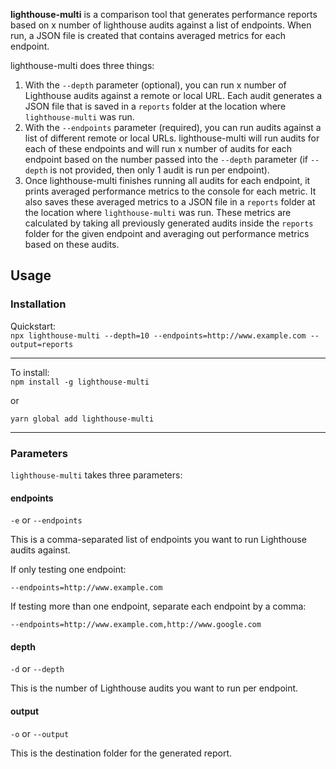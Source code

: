 **lighthouse-multi** is a comparison tool that generates performance reports based on x number of lighthouse audits against a list of endpoints. When run, a JSON file is created that contains averaged metrics for each endpoint.

lighthouse-multi does three things:
1. With the `--depth` parameter (optional), you can run x number of Lighthouse audits against a remote or local URL. Each audit generates a JSON file that is saved in a `reports` folder at the location where `lighthouse-multi` was run.
2. With the `--endpoints` parameter (required), you can run audits against a list of different remote or local URLs. lighthouse-multi will run audits for each of these endpoints and will run x number of audits for each endpoint based on the number passed into the `--depth` parameter (if `--depth` is not provided, then only 1 audit is run per endpoint).
3. Once lighthouse-multi finishes running all audits for each endpoint, it prints averaged performance metrics to the console for each metric. It also saves these averaged metrics to a JSON file in a `reports` folder at the location where `lighthouse-multi` was run. These metrics are calculated by taking all previously generated audits inside the `reports` folder for the given endpoint and averaging out performance metrics based on these audits.

## Usage

### Installation

Quickstart:<br />
`npx lighthouse-multi --depth=10 --endpoints=http://www.example.com --output=reports`

<hr />

To install:<br />
`npm install -g lighthouse-multi`

or

`yarn global add lighthouse-multi`

<hr />

### Parameters

`lighthouse-multi` takes three parameters:

#### endpoints

`-e` or `--endpoints`

This is a comma-separated list of endpoints you want to run Lighthouse audits against. 

If only testing one endpoint:

`--endpoints=http://www.example.com`

If testing more than one endpoint, separate each endpoint by a comma:

`--endpoints=http://www.example.com,http://www.google.com`

#### depth

`-d` or `--depth`

This is the number of Lighthouse audits you want to run per endpoint.

#### output

`-o` or `--output`

This is the destination folder for the generated report.